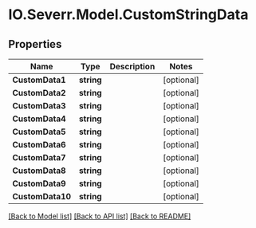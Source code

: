 # IO.Severr.Model.CustomStringData
## Properties

Name | Type | Description | Notes
------------ | ------------- | ------------- | -------------
**CustomData1** | **string** |  | [optional] 
**CustomData2** | **string** |  | [optional] 
**CustomData3** | **string** |  | [optional] 
**CustomData4** | **string** |  | [optional] 
**CustomData5** | **string** |  | [optional] 
**CustomData6** | **string** |  | [optional] 
**CustomData7** | **string** |  | [optional] 
**CustomData8** | **string** |  | [optional] 
**CustomData9** | **string** |  | [optional] 
**CustomData10** | **string** |  | [optional] 

[[Back to Model list]](../README.md#documentation-for-models) [[Back to API list]](../README.md#documentation-for-api-endpoints) [[Back to README]](../README.md)

